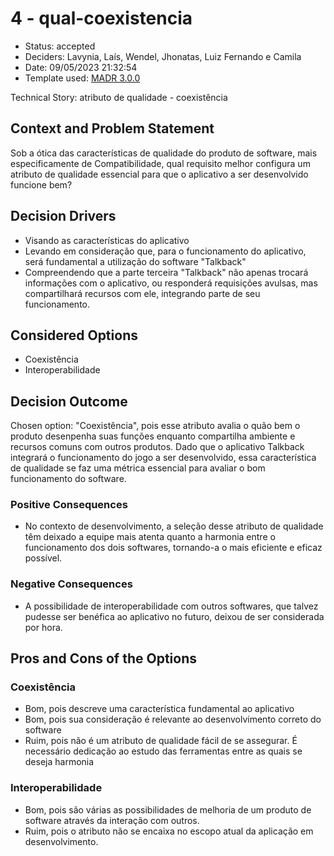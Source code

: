 # 4 - qual-coexistencia

* Status: accepted <!-- optional -->
* Deciders: Lavynia, Laís, Wendel, Jhonatas, Luiz Fernando e Camila <!-- optional -->
* Date: 09/05/2023 21:32:54 <!-- optional -->
* Template used: [MADR 3.0.0](https://adr.github.io/madr/) <!-- optional -->

Technical Story: atributo de qualidade - coexistência <!-- optional -->

## Context and Problem Statement

Sob a ótica das características de qualidade do produto de software, mais especificamente de Compatibilidade, qual requisito melhor configura um atributo de qualidade essencial para que o aplicativo a ser desenvolvido funcione bem?

## Decision Drivers <!-- optional -->

* Visando as características do aplicativo
* Levando em consideração que, para o funcionamento do aplicativo, será fundamental a utilização do software "Talkback"
* Compreendendo que a parte terceira "Talkback" não apenas trocará informações com o aplicativo, ou responderá requisições avulsas, mas compartilhará recursos com ele, integrando parte de seu funcionamento.
<!-- numbers of drivers can vary -->

## Considered Options

* Coexistência
* Interoperabilidade
 <!-- numbers of options can vary -->

## Decision Outcome

Chosen option: "Coexistência", pois esse atributo avalia o quão bem o produto desenpenha suas funções enquanto compartilha ambiente e recursos comuns com outros produtos. Dado que o aplicativo Talkback integrará o funcionamento do jogo a ser desenvolvido, essa característica de qualidade se faz uma métrica essencial para avaliar o bom funcionamento do software.

### Positive Consequences <!-- optional -->

* No contexto de desenvolvimento, a seleção desse atributo de qualidade têm deixado a equipe mais atenta quanto a harmonia entre o funcionamento dos dois softwares, tornando-a o mais eficiente e eficaz possível.


### Negative Consequences <!-- optional -->

* A possibilidade de interoperabilidade com outros softwares, que talvez pudesse ser benéfica ao aplicativo no futuro, deixou de ser considerada por hora.

## Pros and Cons of the Options <!-- optional -->

### Coexistência

* Bom, pois descreve uma característica fundamental ao aplicativo
* Bom, pois sua consideração é relevante ao desenvolvimento correto do software
* Ruim, pois não é um atributo de qualidade fácil de se assegurar. É necessário dedicação ao estudo das ferramentas entre as quais se deseja harmonia
 <!-- numbers of pros and cons can vary -->

### Interoperabilidade

* Bom, pois são várias as possibilidades de melhoria de um produto de software através da interação com outros.
* Ruim, pois o atributo não se encaixa no escopo atual da aplicação em desenvolvimento.

<!-- markdownlint-disable-file MD013 -->
